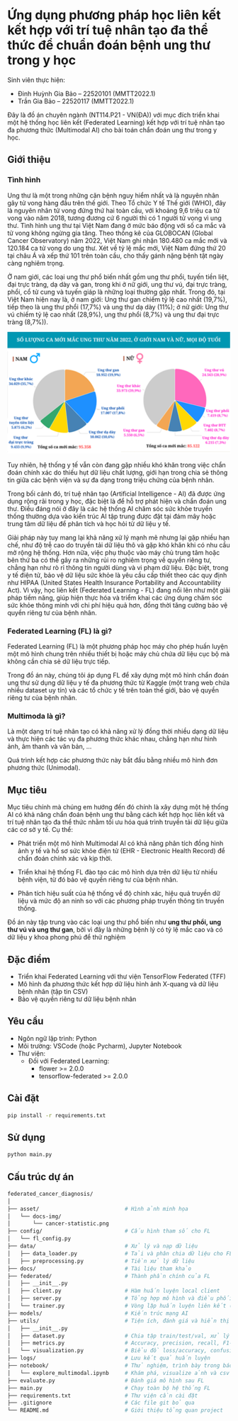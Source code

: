 # Ứng dụng phương pháp học liên kết kết hợp với trí tuệ nhân tạo đa thể thức để chuẩn đoán bệnh ung thư trong y học

Sinh viên thực hiện:
- Đinh Huỳnh Gia Bảo – 22520101 (MMTT2022.1)
- Trần Gia Bảo – 22520117 (MMTT2022.1)


Đây là đồ án chuyên ngành (NT114.P21 - VN(ĐA)) với mục đích triển khai một hệ thống học liên kết (Federated Learning) kết hợp với trí tuệ nhân tạo đa phương thức (Multimodal AI) cho bài toán chẩn đoán ung thư trong y học.

## Giới thiệu

### Tình hình

Ung thư là một trong những căn bệnh nguy hiểm nhất và là nguyên nhân gây tử vong hàng đầu trên thế giới. Theo Tổ chức Y tế Thế giới (WHO), đây là nguyên nhân tử vong đứng thứ hai toàn cầu, với khoảng 9,6 triệu ca tử vong vào năm 2018, tương đương cứ 6 người thì có 1 người tử vong vì ung thư. Tình hình ung thư tại Việt Nam đang ở mức báo động với số ca mắc và tử vong không ngừng gia tăng. Theo thống kê của GLOBOCAN (Global Cancer Observatory) năm 2022, Việt Nam ghi nhận 180.480 ca mắc mới và 120.184 ca tử vong do ung thư. Xét về tỷ lệ mắc mới, Việt Nam đứng thứ 20 tại châu Á và xếp thứ 101 trên toàn cầu, cho thấy gánh nặng bệnh tật ngày càng nghiêm trọng.

Ở nam giới, các loại ung thư phổ biến nhất gồm ung thư phổi, tuyến tiền liệt, đại trực tràng, dạ dày và gan, trong khi ở nữ giới, ung thư vú, đại trực tràng, phổi, cổ tử cung và tuyến giáp là những loại thường gặp nhất. Trong đó, tại Việt Nam hiện nay là, ở nam giới: Ung thư gan chiếm tỷ lệ cao nhất (19,7%), tiếp theo là ung thư phổi (17,7%) và ung thư dạ dày (11%); ở nữ giới: Ung thư vú chiếm tỷ lệ cao nhất (28,9%), ung thư phổi (8,7%) và ung thư đại trực tràng (8,7%)).

![Thống kê ung thư](/asset/docs-img/cancer-statistic.png)

Tuy nhiên, hệ thống y tế vẫn còn đang gặp nhiều khó khăn trong việc chẩn đoán chính xác do thiếu hụt dữ liệu chất lượng, giới hạn trong chia sẻ thông tin giữa các bệnh viện và sự đa dạng trong triệu chứng của bệnh nhân.

Trong bối cảnh đó, trí tuệ nhân tạo (Artificial Intelligence - AI) đã được ứng dụng rộng rãi trong y học, đặc biệt là để hỗ trợ phát hiện và chẩn đoán ung thư. Điều đáng nói ở đây là các hệ thống AI chăm sóc sức khỏe truyền thống thường dựa vào kiến trúc AI tập trung được đặt tại đám mây hoặc trung tâm dữ liệu để phân tích và học hỏi từ dữ liệu y tế.

Giải pháp này tuy mang lại khả năng xử lý mạnh mẽ nhưng lại gặp nhiều hạn chế, như độ trễ cao do truyền tải dữ liệu thô và gặp khó khăn khi có nhu cầu mở rộng hệ thống. Hơn nữa, việc phụ thuộc vào máy chủ trung tâm hoặc bên thứ ba có thể gây ra những rủi ro nghiêm trọng về quyền riêng tư, chẳng hạn như rò rỉ thông tin người dùng và vi phạm dữ liệu. Đặc biệt, trong y tế điện tử, bảo vệ dữ liệu sức khỏe là yêu cầu cấp thiết theo các quy định như HIPAA (United States Health Insurance Portability and Accountability Act). Vì vậy, học liên kết (Federated Learning - FL) đang nổi lên như một giải pháp tiềm năng, giúp hiện thực hóa và triểm khai các ứng dụng chăm sóc sức khỏe thông minh với chi phí hiệu quả hơn, đồng thời tăng cường bảo vệ quyền riêng tư của bệnh nhân.

### Federated Learning (FL) là gì?

Federated Learning (FL) là một phương pháp học máy cho phép huấn luyện một mô hình chung trên nhiều thiết bị hoặc máy chủ chứa dữ liệu cục bộ mà không cần chia sẻ dữ liệu trực tiếp. 

Trong đồ án này, chúng tôi áp dụng FL để xây dựng một mô hình chẩn đoán ung thư sử dụng dữ liệu y tế đa phương thức từ Kaggle (một trang web chứa nhiều dataset uy tín) và các tổ chức y tế trên toàn thế giới, bảo vệ quyền riêng tư của bệnh nhân.

### Multimoda là gì?

Là một dạng trí tuệ nhân tạo có khả năng xử lý đồng thời nhiều dạng dữ liệu và thực hiện các tác vụ đa phương thức khác nhau, chẳng hạn như hình ảnh, âm thanh và văn bản, …

Quá trình kết hợp các phương thức này bắt đầu bằng nhiều mô hình đơn phương thức (Unimodal).

## Mục tiêu

Mục tiêu chính mà chúng em hướng đến đó chính là xây dựng một hệ thống AI có khả năng chẩn đoán bệnh ung thư bằng cách kết hợp học liên kết và trí tuệ nhân tạo đa thể thức nhằm tối ưu hóa quá trình truyền tải dữ liệu giữa các cơ sở y tế. Cụ thể:

- Phát triển một mô hình Multimodal AI có khả năng phân tích đồng hình ảnh y tế và hồ sơ sức khỏe điện tử (EHR - Electronic Health Record) để chẩn đoán chính xác và kịp thời. 

- Triển khai hệ thống FL đào tạo các mô hình dựa trên dữ liệu từ nhiều bệnh viện, từ đó bảo vệ quyền riêng tư của bệnh nhân.

- Phân tích hiệu suất của hệ thống về độ chính xác, hiệu quả truyền dữ liệu và mức độ an ninh so với các phương pháp truyền thông tin truyền thống.

Đồ án này tập trung vào các loại ung thư phổ biến như **ung thư phổi, ung thư vú và ung thư gan**, bởi vì đây là những bệnh lý có tỷ lệ mắc cao và có dữ liệu y khoa phong phú để thử nghiệm

## Đặc điểm
- Triển khai Federated Learning với thư viện TensorFlow Federated (TFF)
- Mô hình đa phương thức kết hợp dữ liệu hình ảnh X-quang và dữ liệu bệnh nhân (tập tin CSV)
- Bảo vệ quyền riêng tư dữ liệu bệnh nhân

## Yêu cầu
- Ngôn ngữ lập trình: Python
- Môi trường: VSCode (hoặc Pycharm), Jupyter Notebook
- Thư viện:
    + Đối với Federated Learning:
        + flower >= 2.0.0
        + tensorflow-federated >= 2.0.0

## Cài đặt
```bash
pip install -r requirements.txt
```

## Sử dụng
```bash
python main.py
```

## Cấu trúc dự án
```bash
federated_cancer_diagnosis/
│
├── asset/                           # Hình ảnh minh họa
│   └── docs-img/
│       └── cancer-statistic.png
├── config/                          # Cấu hình tham số cho FL
│   └── fl_config.py
├── data/                            # Xử lý và nạp dữ liệu
│   ├── data_loader.py               # Tải và phân chia dữ liệu cho FL
│   ├── preprocessing.py             # Tiền xử lý dữ liệu
├── docs/                            # Tài liệu tham khảo
├── federated/                       # Thành phần chính của FL
│   ├── __init__.py                     
│   ├── client.py                    # Hàm huấn luyện local client
│   ├── server.py                    # Tổng hợp mô hình và điều phối vòng lặp FL
│   └── trainer.py                   # Vòng lặp huấn luyện liên kết (global loop)
├── models/                          # Kiến trúc mạng AI
├── utils/                           # Tiện ích, đánh giá và hiển thị
│   ├── __init__.py
│   ├── dataset.py                   # Chia tập train/test/val, xử lý multimodal
│   ├── metrics.py                   # Accuracy, precision, recall, F1-score,...
│   └── visualization.py             # Biểu đồ loss/accuracy, confusion matrix,...
├── logs/                            # Lưu kết quả huấn luyện
├── notebook/                        # Thử nghiệm, trình bày trong báo cáo
│   └── explore_multimodal.ipynb     # Khám phá, visualize ảnh và csv
├── evaluate.py                      # Đánh giá mô hình sau FL
├── main.py                          # Chạy toàn bộ hệ thống FL
├── requirements.txt                 # Thư viện cần cài đặt
├── .gitignore                       # Các file git bỏ qua
└── README.md                        # Giới thiệu tổng quan project

```